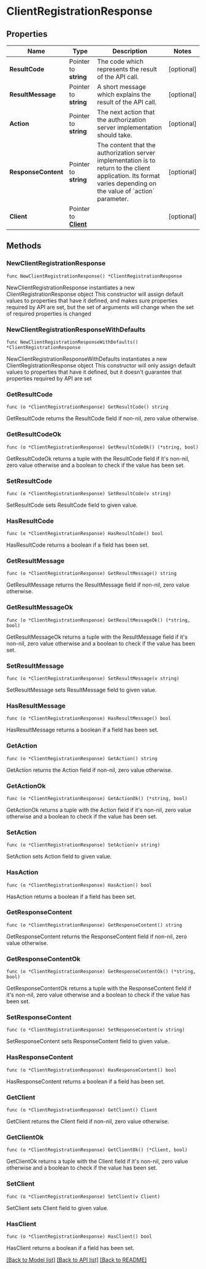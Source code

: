 # ClientRegistrationResponse

## Properties

Name | Type | Description | Notes
------------ | ------------- | ------------- | -------------
**ResultCode** | Pointer to **string** | The code which represents the result of the API call. | [optional] 
**ResultMessage** | Pointer to **string** | A short message which explains the result of the API call. | [optional] 
**Action** | Pointer to **string** | The next action that the authorization server implementation should take.  | [optional] 
**ResponseContent** | Pointer to **string** | The content that the authorization server implementation is to return to the client application. Its format varies depending on the value of &#x60;action&#x60; parameter.  | [optional] 
**Client** | Pointer to [**Client**](Client.md) |  | [optional] 

## Methods

### NewClientRegistrationResponse

`func NewClientRegistrationResponse() *ClientRegistrationResponse`

NewClientRegistrationResponse instantiates a new ClientRegistrationResponse object
This constructor will assign default values to properties that have it defined,
and makes sure properties required by API are set, but the set of arguments
will change when the set of required properties is changed

### NewClientRegistrationResponseWithDefaults

`func NewClientRegistrationResponseWithDefaults() *ClientRegistrationResponse`

NewClientRegistrationResponseWithDefaults instantiates a new ClientRegistrationResponse object
This constructor will only assign default values to properties that have it defined,
but it doesn't guarantee that properties required by API are set

### GetResultCode

`func (o *ClientRegistrationResponse) GetResultCode() string`

GetResultCode returns the ResultCode field if non-nil, zero value otherwise.

### GetResultCodeOk

`func (o *ClientRegistrationResponse) GetResultCodeOk() (*string, bool)`

GetResultCodeOk returns a tuple with the ResultCode field if it's non-nil, zero value otherwise
and a boolean to check if the value has been set.

### SetResultCode

`func (o *ClientRegistrationResponse) SetResultCode(v string)`

SetResultCode sets ResultCode field to given value.

### HasResultCode

`func (o *ClientRegistrationResponse) HasResultCode() bool`

HasResultCode returns a boolean if a field has been set.

### GetResultMessage

`func (o *ClientRegistrationResponse) GetResultMessage() string`

GetResultMessage returns the ResultMessage field if non-nil, zero value otherwise.

### GetResultMessageOk

`func (o *ClientRegistrationResponse) GetResultMessageOk() (*string, bool)`

GetResultMessageOk returns a tuple with the ResultMessage field if it's non-nil, zero value otherwise
and a boolean to check if the value has been set.

### SetResultMessage

`func (o *ClientRegistrationResponse) SetResultMessage(v string)`

SetResultMessage sets ResultMessage field to given value.

### HasResultMessage

`func (o *ClientRegistrationResponse) HasResultMessage() bool`

HasResultMessage returns a boolean if a field has been set.

### GetAction

`func (o *ClientRegistrationResponse) GetAction() string`

GetAction returns the Action field if non-nil, zero value otherwise.

### GetActionOk

`func (o *ClientRegistrationResponse) GetActionOk() (*string, bool)`

GetActionOk returns a tuple with the Action field if it's non-nil, zero value otherwise
and a boolean to check if the value has been set.

### SetAction

`func (o *ClientRegistrationResponse) SetAction(v string)`

SetAction sets Action field to given value.

### HasAction

`func (o *ClientRegistrationResponse) HasAction() bool`

HasAction returns a boolean if a field has been set.

### GetResponseContent

`func (o *ClientRegistrationResponse) GetResponseContent() string`

GetResponseContent returns the ResponseContent field if non-nil, zero value otherwise.

### GetResponseContentOk

`func (o *ClientRegistrationResponse) GetResponseContentOk() (*string, bool)`

GetResponseContentOk returns a tuple with the ResponseContent field if it's non-nil, zero value otherwise
and a boolean to check if the value has been set.

### SetResponseContent

`func (o *ClientRegistrationResponse) SetResponseContent(v string)`

SetResponseContent sets ResponseContent field to given value.

### HasResponseContent

`func (o *ClientRegistrationResponse) HasResponseContent() bool`

HasResponseContent returns a boolean if a field has been set.

### GetClient

`func (o *ClientRegistrationResponse) GetClient() Client`

GetClient returns the Client field if non-nil, zero value otherwise.

### GetClientOk

`func (o *ClientRegistrationResponse) GetClientOk() (*Client, bool)`

GetClientOk returns a tuple with the Client field if it's non-nil, zero value otherwise
and a boolean to check if the value has been set.

### SetClient

`func (o *ClientRegistrationResponse) SetClient(v Client)`

SetClient sets Client field to given value.

### HasClient

`func (o *ClientRegistrationResponse) HasClient() bool`

HasClient returns a boolean if a field has been set.


[[Back to Model list]](../README.md#documentation-for-models) [[Back to API list]](../README.md#documentation-for-api-endpoints) [[Back to README]](../README.md)


